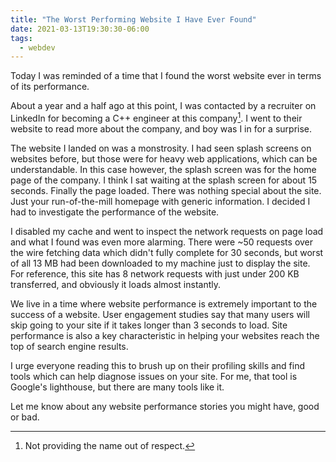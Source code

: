 ```yaml
---
title: "The Worst Performing Website I Have Ever Found"
date: 2021-03-13T19:30:30-06:00
tags:
  - webdev
---
```


Today I was reminded of a time that I found the worst website ever in terms of
its performance.

<!--more-->

About a year and a half ago at this point, I was contacted by a recruiter on
LinkedIn for becoming a C++ engineer at this company[^1]. I went to their
website to read more about the company, and boy was I in for a surprise.

The website I landed on was a monstrosity. I had seen splash screens on websites
before, but those were for heavy web applications, which can be understandable.
In this case however, the splash screen was for the home page of the company. I
think I sat waiting at the splash screen for about 15 seconds. Finally the page
loaded. There was nothing special about the site. Just your run-of-the-mill
homepage with generic information. I decided I had to investigate the
performance of the website.

I disabled my cache and went to inspect the network requests on page load and
what I found was even more alarming. There were ~50 requests over the wire
fetching data which didn't fully complete for 30 seconds, but worst of all 13 MB
had been downloaded to my machine just to display the site. For reference, this
site has 8 network requests with just under 200 KB transferred, and obviously it
loads almost instantly.

We live in a time where website performance is extremely important to the
success of a website. User engagement studies say that many users will skip
going to your site if it takes longer than 3 seconds to load. Site performance
is also a key characteristic in helping your websites reach the top of search
engine results.

I urge everyone reading this to brush up on their profiling skills and find
tools which can help diagnose issues on your site. For me, that tool is Google's
lighthouse, but there are many tools like it.

Let me know about any website performance stories you might have, good or bad.

[^1]: Not providing the name out of respect.
